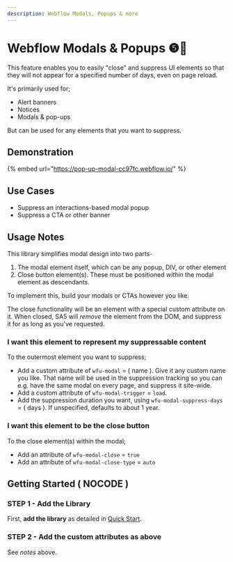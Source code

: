 ```yaml
---
description: Webflow Modals, Popups & more
---
```


# Webflow Modals & Popups ❺🧪

This feature enables you to easily "close" and suppress UI elements so that they will not appear for a specified number of days, even on page reload.&#x20;

It's primarily used for;

* Alert banners
* Notices
* Modals & pop-ups

But can be used for any elements that you want to suppress.

## Demonstration <a href="#display-captions-in-webflows-lightboxes" id="display-captions-in-webflows-lightboxes"></a>

{% embed url="https://pop-up-modal-cc97fc.webflow.io/" %}

## Use Cases&#x20;

* Suppress an interactions-based modal popup
* Suppress a CTA or other banner&#x20;

## Usage Notes

This library simplifies modal design into two parts-

1. The modal element itself, which can be any popup, DIV, or other element
2. Close button element(s). These must be positioned _within_ the modal element as descendants.&#x20;

To implement this, build your modals or CTAs however you like.&#x20;

The close functionality will be an element with a special custom attribute on it. When closed, SA5 will _remove_ the element from the DOM, and suppress it for as long as you've requested. &#x20;

### I want this element to represent my suppressable content

To the outermost element you want to suppress;

* Add a custom attribute of `wfu-modal` = ( name ). Give it any custom name you like. That name will be used in the suppression tracking so you can e.g. have the same modal on every page, and suppress it site-wide.
* Add a custom attribute of `wfu-modal-trigger` = `load`.&#x20;
* Add the suppression duration you want, using `wfu-modal-suppress-days` = ( days ). If unspecified, defaults to about 1 year.&#x20;

### I want this element to be the close button

To the close element(s) within the modal;

* Add an attribute of `wfu-modal-close` = `true`
* Add an attribute of `wfu-modal-close-type` = `auto`

## Getting Started ( NOCODE ) <a href="#getting-started-nocode" id="getting-started-nocode"></a>

### STEP 1 - Add the Library <a href="#step-1---add-the-library" id="step-1---add-the-library"></a>

First, **add the library** as detailed in [Quick Start](quick-start.md).&#x20;

### STEP 2 - Add the custom attributes as above

See _notes_ above. &#x20;

